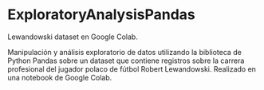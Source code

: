 # ExploratoryAnalysisPandas
Lewandowski dataset en Google Colab.

Manipulación y análisis exploratorio de datos utilizando la biblioteca de Python Pandas sobre un dataset que contiene registros sobre la carrera profesional del jugador polaco de fútbol Robert Lewandowski. Realizado en una notebook de Google Colab.
